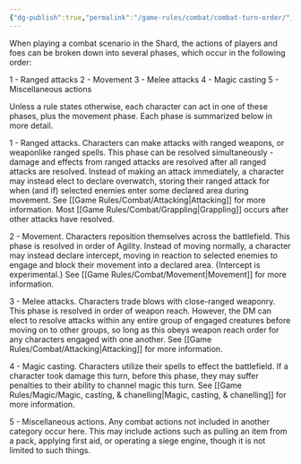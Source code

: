 ```yaml
---
{"dg-publish":true,"permalink":"/game-rules/combat/combat-turn-order/","tags":["review"]}
---
```


When playing a combat scenario in the Shard, the actions of players and foes can be broken down into several phases, which occur in the following order:

1 - Ranged attacks
2 - Movement
3 - Melee attacks
4 - Magic casting
5 - Miscellaneous actions

Unless a rule states otherwise, each character can act in one of these phases, plus the movement phase. Each phase is summarized below in more detail.

1 - Ranged attacks. Characters can make attacks with ranged weapons, or weaponlike ranged spells. This phase can be resolved simultaneously - damage and effects from ranged attacks are resolved after all ranged attacks are resolved.
Instead of making an attack immediately, a character may instead elect to declare overwatch, storing their ranged attack for when (and if) selected enemies enter some declared area during movement.
See [[Game Rules/Combat/Attacking\|Attacking]] for more information. Most [[Game Rules/Combat/Grappling\|Grappling]] occurs after other attacks have resolved.

2 - Movement. Characters reposition themselves across the battlefield. This phase is resolved in order of Agility.
Instead of moving normally, a character may instead declare intercept, moving in reaction to selected enemies to engage and block their movement into a declared area. {Intercept is experimental.}
See [[Game Rules/Combat/Movement\|Movement]] for more information.

3 - Melee attacks. Characters trade blows with close-ranged weaponry. This phase is resolved in order of weapon reach. However, the DM can elect to resolve attacks within any entire group of engaged creatures before moving on to other groups, so long as this obeys weapon reach order for any characters engaged with one another.
See [[Game Rules/Combat/Attacking\|Attacking]] for more information.


4 - Magic casting. Characters utilize their spells to effect the battlefield. If a character took damage this turn, before this phase, they may suffer penalties to their ability to channel magic this turn. 
See [[Game Rules/Magic/Magic, casting, & chanelling\|Magic, casting, & chanelling]] for more information.

5 - Miscellaneous actions. Any combat actions not included in another category occur here. This may include actions such as pulling an item from a pack, applying first aid, or operating a siege engine, though it is not limited to such things.

